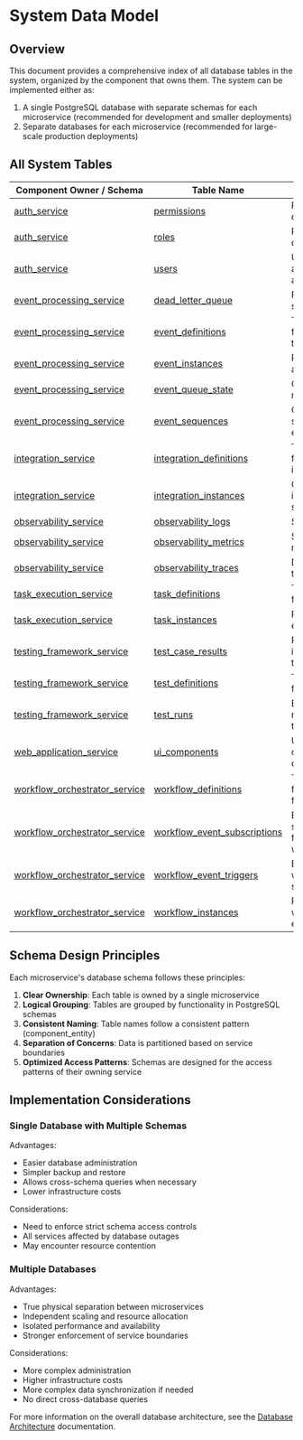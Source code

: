 # System Data Model

## Overview

This document provides a comprehensive index of all database tables in the system, organized by the component that owns them. The system can be implemented either as:


1. A single PostgreSQL database with separate schemas for each microservice (recommended for development and smaller deployments)
2. Separate databases for each microservice (recommended for large-scale production deployments)

## All System Tables

| Component Owner / Schema | Table Name | Purpose |
|----|----|----|
| [auth_service](./components/auth_service/data_model.md) | [permissions](./components/auth_service/schemas/permissions.md) | Permission definitions |
| [auth_service](./components/auth_service/data_model.md) | [roles](./components/auth_service/schemas/roles.md) | Role definitions |
| [auth_service](./components/auth_service/data_model.md) | [users](./components/auth_service/schemas/users.md) | User accounts and profiles |
| [event_processing_service](./components/event_processing_service/data_model.md) | [dead_letter_queue](./components/event_processing_service/schemas/dead_letter_queue.md) | Failed event storage |
| [event_processing_service](./components/event_processing_service/data_model.md) | [event_definitions](./components/event_processing_service/schemas/event_definitions.md) | Templates for event types |
| [event_processing_service](./components/event_processing_service/data_model.md) | [event_instances](./components/event_processing_service/schemas/event_instances.md) | Records of actual events |
| [event_processing_service](./components/event_processing_service/data_model.md) | [event_queue_state](./components/event_processing_service/schemas/event_queue_state.md) | Queue state management |
| [event_processing_service](./components/event_processing_service/data_model.md) | [event_sequences](./components/event_processing_service/schemas/event_sequences.md) | Ordered series of events |
| [integration_service](./components/integration_service/data_model.md) | [integration_definitions](./components/integration_service/schemas/integration_definitions.md) | Templates for integrations |
| [integration_service](./components/integration_service/data_model.md) | [integration_instances](./components/integration_service/schemas/integration_instances.md) | Configured integration setups |
| [observability_service](./components/observability_service/data_model.md) | [observability_logs](./components/observability_service/schemas/observability_logs.md) | System logs |
| [observability_service](./components/observability_service/data_model.md) | [observability_metrics](./components/observability_service/schemas/observability_metrics.md) | System metrics |
| [observability_service](./components/observability_service/data_model.md) | [observability_traces](./components/observability_service/schemas/observability_traces.md) | Distributed traces |
| [task_execution_service](./components/task_execution_service/data_model.md) | [task_definitions](./components/task_execution_service/schemas/task_definitions.md) | Templates for tasks |
| [task_execution_service](./components/task_execution_service/data_model.md) | [task_instances](./components/task_execution_service/schemas/task_instances.md) | Running task executions |
| [testing_framework_service](./components/testing_framework_service/data_model.md) | [test_case_results](./components/testing_framework_service/schemas/test_case_results.md) | Results for individual test cases |
| [testing_framework_service](./components/testing_framework_service/data_model.md) | [test_definitions](./components/testing_framework_service/schemas/test_definitions.md) | Templates for tests |
| [testing_framework_service](./components/testing_framework_service/data_model.md) | [test_runs](./components/testing_framework_service/schemas/test_runs.md) | Execution records for tests |
| [web_application_service](./components/web_application_service/data_model.md) | [ui_components](./components/web_application_service/schemas/ui_components.md) | UI component definitions |
| [workflow_orchestrator_service](./components/workflow_orchestrator_service/data_model.md) | [workflow_definitions](./components/workflow_orchestrator_service/schemas/workflow_definitions.md) | Templates for process flows |
| [workflow_orchestrator_service](./components/workflow_orchestrator_service/data_model.md) | [workflow_event_subscriptions](./components/workflow_orchestrator_service/schemas/workflow_event_subscriptions.md) | Event subscriptions for workflows |
| [workflow_orchestrator_service](./components/workflow_orchestrator_service/data_model.md) | [workflow_event_triggers](./components/workflow_orchestrator_service/schemas/workflow_event_triggers.md) | Event-based workflow starters |
| [workflow_orchestrator_service](./components/workflow_orchestrator_service/data_model.md) | [workflow_instances](./components/workflow_orchestrator_service/schemas/workflow_instances.md) | Running workflow executions |

## Schema Design Principles

Each microservice's database schema follows these principles:


1. **Clear Ownership**: Each table is owned by a single microservice
2. **Logical Grouping**: Tables are grouped by functionality in PostgreSQL schemas
3. **Consistent Naming**: Table names follow a consistent pattern (component_entity)
4. **Separation of Concerns**: Data is partitioned based on service boundaries
5. **Optimized Access Patterns**: Schemas are designed for the access patterns of their owning service

## Implementation Considerations

### Single Database with Multiple Schemas

Advantages:

* Easier database administration
* Simpler backup and restore
* Allows cross-schema queries when necessary
* Lower infrastructure costs

Considerations:

* Need to enforce strict schema access controls
* All services affected by database outages
* May encounter resource contention

### Multiple Databases

Advantages:

* True physical separation between microservices
* Independent scaling and resource allocation
* Isolated performance and availability
* Stronger enforcement of service boundaries

Considerations:

* More complex administration
* Higher infrastructure costs
* More complex data synchronization if needed
* No direct cross-database queries

For more information on the overall database architecture, see the [Database Architecture](./database_architecture.md) documentation.